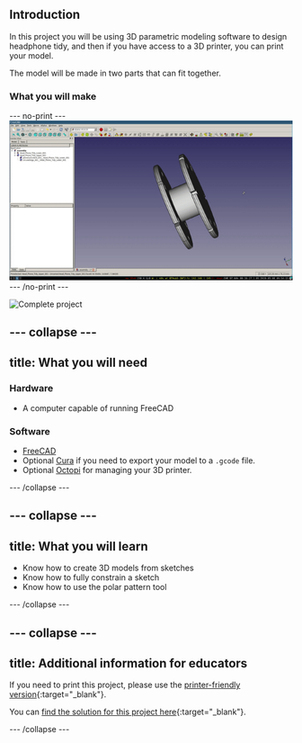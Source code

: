 ## Introduction

In this project you will be using 3D parametric modeling software to design headphone tidy, and then if you have access to a 3D printer, you can print your model.

The model will be made in two parts that can fit together.

### What you will make

--- no-print ---
![Complete project](images/finished_tidy.gif)
--- /no-print ---

![Complete project](images/finished_tidy.png)

--- collapse ---
---
title: What you will need
---
### Hardware

+ A computer capable of running FreeCAD

### Software

+ [FreeCAD](https://www.freecadweb.org/)
+ Optional [Cura](https://ultimaker.com/en/resources/51943-installation-ultimaker-cura) if you need to export your model to a `.gcode` file.
+ Optional [Octopi](https://octoprint.org/download/) for managing your 3D printer.

--- /collapse ---

--- collapse ---
---
title: What you will learn
---

+ Know how to create 3D models from sketches
+ Know how to fully constrain a sketch
+ Know how to use the polar pattern tool

--- /collapse ---

--- collapse ---
---
title: Additional information for educators
---

If you need to print this project, please use the [printer-friendly version](https://projects.raspberrypi.org/en/projects/freecad-headphone-tidy/print){:target="_blank"}.

You can [find the solution for this project here](http://rpf.io/p/en/freecad-headphone-tidy-get){:target="_blank"}.

--- /collapse ---
